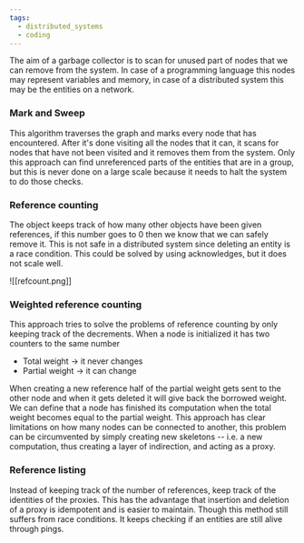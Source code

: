```yaml
---
tags:
  - distributed_systems
  - coding
---
```

The aim of a garbage collector is to scan for unused part of nodes that we can remove from the system. In case of a programming language this nodes may represent variables and memory, in case of a distributed system this may be the entities on a network.
### Mark and Sweep

This algorithm traverses the graph and marks every node that has encountered. After it's done visiting all the nodes that it can, it scans for nodes that have not been visited and it removes them from the system. Only this approach can find unreferenced parts of the entities that are in a group, but this is never done on a large scale because it needs to halt the system to do those checks. 
### Reference counting

The object keeps track of how many other objects have been given references, if this number goes to $0$ then we know that we can safely remove it. This is not safe in a distributed system since deleting an entity is a race condition. This could be solved by using acknowledges, but it does not scale well.

![[refcount.png]]
### Weighted reference counting

This approach tries to solve the problems of reference counting by only keeping track of the decrements. When a node is initialized it has two counters to the same number
- Total weight $\to$ it never changes
- Partial weight $\to$ it can change

When creating a new reference half of the partial weight gets sent to the other node and when it gets deleted it will give back the borrowed weight. We can define that a node has finished its computation when the total weight becomes equal to the partial weight. This approach has clear limitations on how many nodes can be connected to another, this problem can be circumvented by simply creating new skeletons -- i.e. a new computation, thus creating a layer of indirection, and acting as a proxy.
### Reference listing

Instead of keeping track of the number of references, keep track of the identities of the proxies. This has the advantage that insertion and deletion of a proxy is idempotent and is easier to maintain. Though this method still suffers from race conditions. It keeps checking if an entities are still alive through pings.